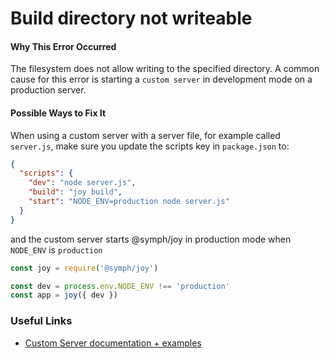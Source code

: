 # Build directory not writeable

#### Why This Error Occurred

The filesystem does not allow writing to the specified directory. A common cause for this error is starting a `custom server` in development mode on a production server.

#### Possible Ways to Fix It

When using a custom server with a server file, for example called `server.js`, make sure you update the scripts key in `package.json` to:

```json
{
  "scripts": {
    "dev": "node server.js",
    "build": "joy build",
    "start": "NODE_ENV=production node server.js"
  }
}
```

and the custom server starts @symph/joy in production mode when `NODE_ENV` is `production`

```js
const joy = require('@symph/joy')

const dev = process.env.NODE_ENV !== 'production'
const app = joy({ dev })
```

### Useful Links

- [Custom Server documentation + examples](https://reacttraining.com/react-router/web/guides/philosophy)
